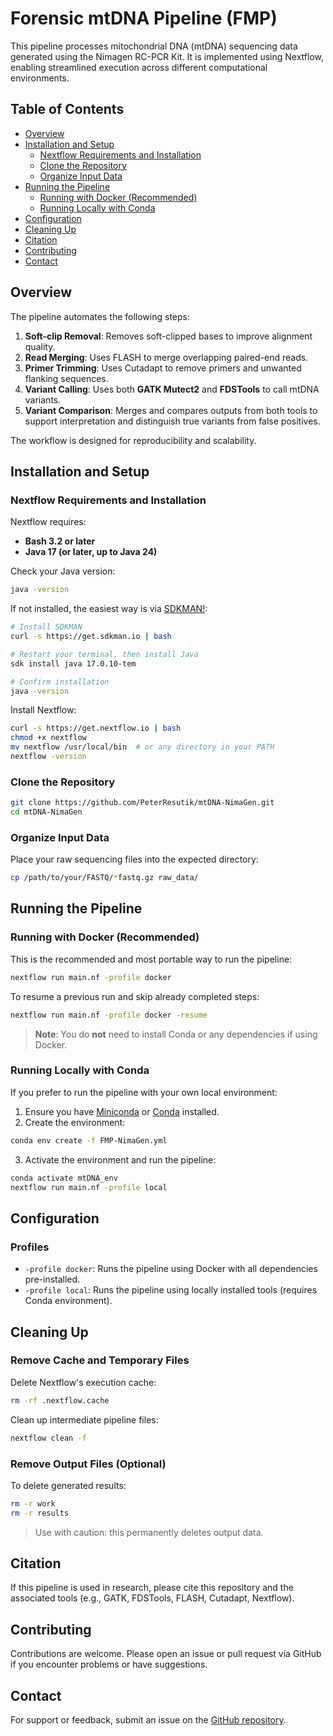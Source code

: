 # Forensic mtDNA Pipeline (FMP)

This pipeline processes mitochondrial DNA (mtDNA) sequencing data generated using the Nimagen RC-PCR Kit. It is implemented using Nextflow, enabling streamlined execution across different computational environments.

## Table of Contents

- [Overview](#overview)  
- [Installation and Setup](#installation-and-setup)  
  - [Nextflow Requirements and Installation](#nextflow-requirements-and-installation)  
  - [Clone the Repository](#clone-the-repository)  
  - [Organize Input Data](#organize-input-data)  
- [Running the Pipeline](#running-the-pipeline)  
  - [Running with Docker (Recommended)](#running-with-docker-recommended)  
  - [Running Locally with Conda](#running-locally-with-conda)  
- [Configuration](#configuration)  
- [Cleaning Up](#cleaning-up)  
- [Citation](#citation)  
- [Contributing](#contributing)  
- [Contact](#contact)  

## Overview

The pipeline automates the following steps:

1. **Soft-clip Removal**: Removes soft-clipped bases to improve alignment quality.  
2. **Read Merging**: Uses FLASH to merge overlapping paired-end reads.  
3. **Primer Trimming**: Uses Cutadapt to remove primers and unwanted flanking sequences.  
4. **Variant Calling**: Uses both **GATK Mutect2** and **FDSTools** to call mtDNA variants.  
5. **Variant Comparison**: Merges and compares outputs from both tools to support interpretation and distinguish true variants from false positives.  

The workflow is designed for reproducibility and scalability.

## Installation and Setup

### Nextflow Requirements and Installation

Nextflow requires:

* **Bash 3.2 or later**  
* **Java 17 (or later, up to Java 24)**

Check your Java version:

```bash
java -version
````

If not installed, the easiest way is via [SDKMAN!](https://sdkman.io/):

```bash
# Install SDKMAN
curl -s https://get.sdkman.io | bash

# Restart your terminal, then install Java
sdk install java 17.0.10-tem

# Confirm installation
java -version
```

Install Nextflow:

```bash
curl -s https://get.nextflow.io | bash
chmod +x nextflow
mv nextflow /usr/local/bin  # or any directory in your PATH
nextflow -version
```

### Clone the Repository

```bash
git clone https://github.com/PeterResutik/mtDNA-NimaGen.git
cd mtDNA-NimaGen
```

### Organize Input Data

Place your raw sequencing files into the expected directory:

```bash
cp /path/to/your/FASTQ/*fastq.gz raw_data/
```

## Running the Pipeline

### Running with Docker (Recommended)

This is the recommended and most portable way to run the pipeline:

```bash
nextflow run main.nf -profile docker
```

To resume a previous run and skip already completed steps:

```bash
nextflow run main.nf -profile docker -resume
```

> **Note**: You do **not** need to install Conda or any dependencies if using Docker.

### Running Locally with Conda

If you prefer to run the pipeline with your own local environment:

1. Ensure you have [Miniconda](https://docs.conda.io/en/latest/miniconda.html) or [Conda](https://docs.conda.io/en/latest/) installed.
2. Create the environment:

```bash
conda env create -f FMP-NimaGen.yml
```

3. Activate the environment and run the pipeline:

```bash
conda activate mtDNA_env
nextflow run main.nf -profile local
```

## Configuration

### Profiles

* `-profile docker`: Runs the pipeline using Docker with all dependencies pre-installed.
* `-profile local`: Runs the pipeline using locally installed tools (requires Conda environment).

## Cleaning Up

### Remove Cache and Temporary Files

Delete Nextflow's execution cache:

```bash
rm -rf .nextflow.cache
```

Clean up intermediate pipeline files:

```bash
nextflow clean -f
```

### Remove Output Files (Optional)

To delete generated results:

```bash
rm -r work
rm -r results
```

> Use with caution: this permanently deletes output data.

## Citation

If this pipeline is used in research, please cite this repository and the associated tools (e.g., GATK, FDSTools, FLASH, Cutadapt, Nextflow).

## Contributing

Contributions are welcome. Please open an issue or pull request via GitHub if you encounter problems or have suggestions.

## Contact

For support or feedback, submit an issue on the [GitHub repository](https://github.com/PeterResutik/mtDNA-NimaGen).

